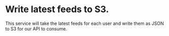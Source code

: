 # Write latest feeds to S3.

This service will take the latest feeds for each user and write them as JSON to S3 for our API to consume.
